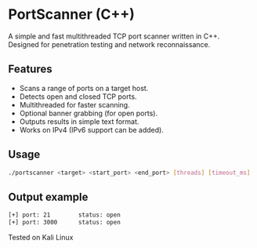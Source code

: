 # PortScanner (C++)

A simple and fast multithreaded TCP port scanner written in C++.  
Designed for penetration testing and network reconnaissance.

## Features

- Scans a range of ports on a target host.
- Detects open and closed TCP ports.
- Multithreaded for faster scanning.
- Optional banner grabbing (for open ports).
- Outputs results in simple text format.
- Works on IPv4 (IPv6 support can be added).

## Usage

```bash
./portscanner <target> <start_port> <end_port> [threads] [timeout_ms]
```
## Output example

```bash
[+] port: 21        status: open
[+] port: 3000      status: open
```
Tested on Kali Linux
